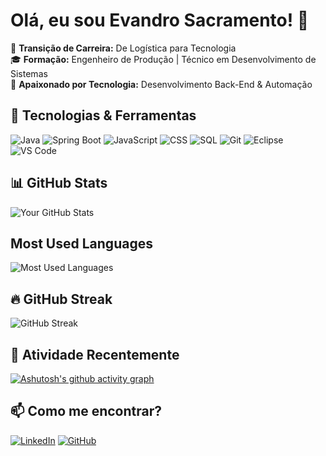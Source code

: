 # Olá, eu sou Evandro Sacramento! 👋

🎯 **Transição de Carreira:** De Logística para Tecnologia  
🎓 **Formação:** Engenheiro de Produção | Técnico em Desenvolvimento de Sistemas  
🚀 **Apaixonado por Tecnologia:** Desenvolvimento Back-End & Automação  

## 🚀 Tecnologias & Ferramentas  
![Java](https://img.shields.io/badge/Java-007396?style=for-the-badge&logo=openjdk&logoColor=white)
![Spring Boot](https://img.shields.io/badge/SpringBoot-6DB33F?style=for-the-badge&logo=spring&logoColor=white)
![JavaScript](https://img.shields.io/badge/JavaScript-F7DF1E?style=for-the-badge&logo=javascript&logoColor=black)
![CSS](https://img.shields.io/badge/CSS-1572B6?style=for-the-badge&logo=css3&logoColor=white)
![SQL](https://img.shields.io/badge/SQL-4479A1?style=for-the-badge&logo=MySQL&logoColor=white)
![Git](https://img.shields.io/badge/Git-F05032?style=for-the-badge&logo=git&logoColor=white)
![Eclipse](https://img.shields.io/badge/Eclipse-2C2255?style=for-the-badge&logo=eclipse&logoColor=white)
![VS Code](https://img.shields.io/badge/VS%20Code-007ACC?style=for-the-badge&logo=visualstudiocode&logoColor=white)  


## 📊 GitHub Stats 
![Your GitHub Stats](https://github-readme-stats.vercel.app/api?username=evandrossjr&show_icons=true&theme=highcontrast)

## Most Used Languages
![Most Used Languages](https://github-readme-stats.vercel.app/api/top-langs/?username=evandrossjr&layout=compact&langs_count=7&theme=highcontrast)

## 🔥 GitHub Streak  
![GitHub Streak](https://streak-stats.demolab.com/?user=evandrossjr&theme=highcontrast&hide_border=false)

## 🚀 Atividade Recentemente
[![Ashutosh's github activity graph](https://github-readme-activity-graph.vercel.app/graph?username=evandrossjr&theme=highcontrast)](https://github.com/ashutosh00710/github-readme-activity-graph)


## 📫 Como me encontrar?  
[![LinkedIn](https://img.shields.io/badge/LinkedIn-0077B5?style=for-the-badge&logo=linkedin&logoColor=white)](https://linkedin.com/in/evandrosacramento)
[![GitHub](https://img.shields.io/badge/GitHub-100000?style=for-the-badge&logo=github&logoColor=white)](https://github.com/evandrossjr)
